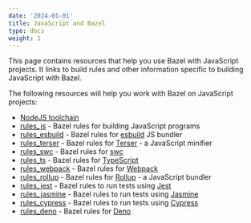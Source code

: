 ```yaml
---
date: '2024-01-01'
title: JavaScript and Bazel
type: docs
weight: 1
---
```


This page contains resources that help you use Bazel with JavaScript projects.
It links to build rules and other information specific to building JavaScript
with Bazel.

The following resources will help you work with Bazel on JavaScript projects:

*  [NodeJS toolchain](https://github.com/bazelbuild/rules_nodejs)
*  [rules_js](https://github.com/aspect-build/rules_js) - Bazel rules for building JavaScript programs
*  [rules_esbuild](https://github.com/aspect-build/rules_esbuild) - Bazel rules for [esbuild](https://esbuild.github.io) JS bundler
*  [rules_terser](https://github.com/aspect-build/rules_terser) - Bazel rules for [Terser](https://terser.org) - a JavaScript minifier
*  [rules_swc](https://github.com/aspect-build/rules_swc) - Bazel rules for [swc](https://swc.rs)
*  [rules_ts](https://github.com/aspect-build/rules_ts) - Bazel rules for [TypeScript](http://typescriptlang.org)
*  [rules_webpack](https://github.com/aspect-build/rules_webpack) - Bazel rules for [Webpack](https://webpack.js.org)
*  [rules_rollup](https://github.com/aspect-build/rules_rollup) - Bazel rules for [Rollup](https://rollupjs.org) - a JavaScript bundler
*  [rules_jest](https://github.com/aspect-build/rules_jest) - Bazel rules to run tests using [Jest](https://jestjs.io)
*  [rules_jasmine](https://github.com/aspect-build/rules_jasmine) - Bazel rules to run tests using [Jasmine](https://jasmine.github.io/)
*  [rules_cypress](https://github.com/aspect-build/rules_cypress) - Bazel rules to run tests using [Cypress](https://cypress.io)
*  [rules_deno](https://github.com/aspect-build/rules_deno) - Bazel rules for [Deno](http://deno.land)